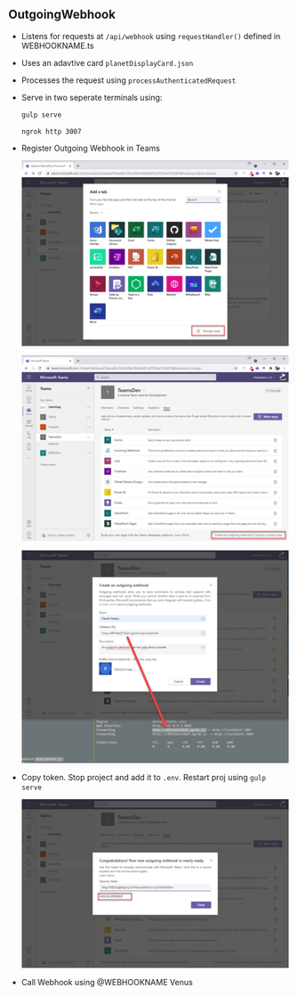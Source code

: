 ## OutgoingWebhook

-   Listens for requests at `/api/webhook` using `requestHandler()` defined in WEBHOOKNAME.ts
-   Uses an adavtive card `planetDisplayCard.json`
-   Processes the request using `processAuthenticatedRequest`
-   Serve in two seperate terminals using:

    ```
    gulp serve
    ```

    ```
    ngrok http 3007
    ```

-   Register Outgoing Webhook in Teams

    ![ow-add-tab](_images/ow-add-tab.jpg)

    ![ow-create-wh](_images/ow-create-wh.jpg)

    ![ow-config-wh](_images/ow-config-wh.jpg)

-   Copy token. Stop project and add it to `.env`. Restart proj using `gulp serve`

    ![ow-copy-token](_images/ow-copy-token.jpg)

-   Call Webhook using @WEBHOOKNAME Venus
